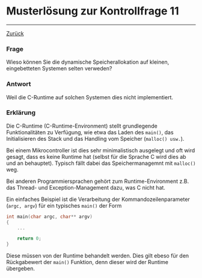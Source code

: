 # Musterlösung zur Kontrollfrage 11
---
[Zurück](README.md)

### Frage
Wieso können Sie die dynamische Speicherallokation auf kleinen,
eingebetteten Systemen selten verweden?

### Antwort
Weil die C-Runtime auf solchen Systemen dies nicht implementiert.

### Erklärung
Die C-Runtime (C-Runtime-Environment) stellt grundlegende Funktionalitäten
zu Verfügung, wie etwa das Laden des `main()`, das Initialisieren des
Stack und das Handling vom Speicher (`malloc() usw.`).

Bei einem Mikrocontroller ist dies sehr minimalistisch ausgelegt und oft
wird gesagt, dass es keine Runtime hat (selbst für die Sprache C wird dies
ab und an behauptet). Typisch fällt dabei das Speichermanagemnt mit 
`malloc()` weg.

Bei anderen Programmiersprachen gehört zum Runtime-Environment z.B. das
Thread- und Exception-Management dazu, was C nicht hat.

Ein einfaches Beispiel ist die Verarbeitung der Kommandozeilenparameter
(`argc, argv`) für ein typisches `main()` der Form
```c
int main(char argc, char** argv)
{
	...

	return 0;
}
```
Diese müssen von der Runtime behandelt werden. Dies gilt ebeso für den
Rückgabewert der `main()` Funktion, denn dieser wird der Runtime übergeben.
